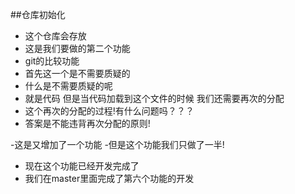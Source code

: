 ##仓库初始化
- 这个仓库会存放
- 这是我们要做的第二个功能
- git的比较功能
- 首先这一个是不需要质疑的
- 什么是不需要质疑的呢
- 就是代码  但是当代码加载到这个文件的时候 我们还需要再次的分配
- 这个再次的分配的过程!有什么问题吗？？？
- 答案是不能违背再次分配的原则!

-这是又增加了一个功能
-但是这个功能我们只做了一半!
- 现在这个功能已经开发完成了
- 我们在master里面完成了第六个功能的开发
